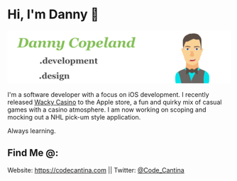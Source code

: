 # Hi, I'm Danny 🌊

![minime](githubbanner2.png)

I'm a software developer with a focus on iOS development. I recently released [Wacky Casino](https://apps.apple.com/us/app/wacky-casino/id1556778552) to the Apple store, a fun and quirky mix of casual games with a casino atmosphere.
I am now working on scoping and mocking out a NHL pick-um style application. 

Always learning.

## Find Me @:
Website: https://codecantina.com || Twitter: [@Code_Cantina](https://twitter.com/Code_Cantina)




